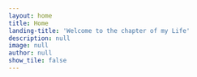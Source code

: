 ```yaml
---
layout: home
title: Home
landing-title: 'Welcome to the chapter of my Life'
description: null
image: null
author: null
show_tile: false
---
```

